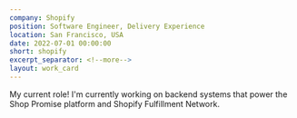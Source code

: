 ```yaml
---
company: Shopify
position: Software Engineer, Delivery Experience
location: San Francisco, USA
date: 2022-07-01 00:00:00
short: shopify
excerpt_separator: <!--more-->
layout: work_card
---
```


My current role! I'm currently working on backend systems that power the Shop Promise platform and Shopify Fulfillment Network.
